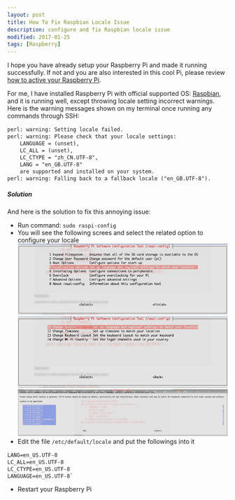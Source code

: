```yaml
---
layout: post
title: How To Fix Raspbian Locale Issue
description: configure and fix Raspbian locale issue
modified: 2017-01-25
tags: [Raspberry]
---
```


I hope you have already setup your Raspberry Pi and made it running successfully. If not and you are also interested in this cool Pi, please review [how to active your Raspberry Pi][1].

For me, I have installed Raspberry Pi with official supported OS: [Raspbian][2], and it is running well, except throwing locale setting incorrect warnings. Here is the warning messages shown on my terminal once running any commands through SSH:

```
perl: warning: Setting locale failed.
perl: warning: Please check that your locale settings:
	LANGUAGE = (unset),
	LC_ALL = (unset),
	LC_CTYPE = "zh_CN.UTF-8",
	LANG = "en_GB.UTF-8"
    are supported and installed on your system.
perl: warning: Falling back to a fallback locale ("en_GB.UTF-8").
```

##### Solution
And here is the solution to fix this annoying issue:

+ Run command: `sudo raspi-config`    
+ You will see the following screes and select the related option to configure your locale
  ![config locale](/assets/images/config-locale-1.png)
  ![change locale](/assets/images/config-locale-2.png)
  ![select locale](/assets/images/config-locale-3.png)
+ Edit the file `/etc/default/locale` and put the followings into it

```
LANG=en_US.UTF-8  
LC_ALL=en_US.UTF-8  
LC_CTYPE=en_US.UTF-8  
LANGUAGE=en_US.UTF-8`
```

+ Restart your Raspberry Pi

[1]: /posts/setup-raspberry
[2]: https://www.raspberrypi.org/downloads/raspbian/
